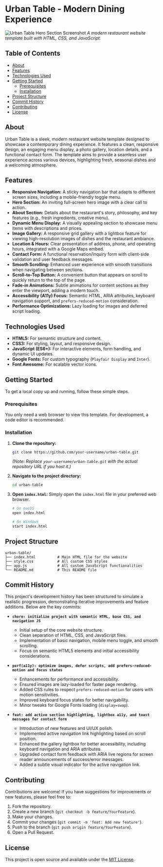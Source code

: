 
# Urban Table - Modern Dining Experience

![Urban Table Hero Section Screenshot](https://images.unsplash.com/photo-1504674900247-0877df9cc836?auto=format&fit=crop&w=1200&q=80)
*A modern restaurant website template built with HTML, CSS, and JavaScript.*

## Table of Contents

- [About](#about)
- [Features](#features)
- [Technologies Used](#technologies-used)
- [Getting Started](#getting-started)
  - [Prerequisites](#prerequisites)
  - [Installation](#installation)
- [Project Structure](#project-structure)
- [Commit History](#commit-history)
- [Contributing](#contributing)
- [License](#license)

## About

Urban Table is a sleek, modern restaurant website template designed to showcase a contemporary dining experience. It features a clean, responsive design, an engaging menu display, a photo gallery, location details, and a functional contact form. The template aims to provide a seamless user experience across various devices, highlighting fresh, seasonal dishes and a welcoming atmosphere.

## Features

-   **Responsive Navigation:** A sticky navigation bar that adapts to different screen sizes, including a mobile-friendly toggle menu.
-   **Hero Section:** An inviting full-screen hero image with a clear call to action.
-   **About Section:** Details about the restaurant's story, philosophy, and key features (e.g., fresh ingredients, creative menu).
-   **Dynamic Menu Display:** A visually appealing section to showcase menu items with descriptions and prices.
-   **Image Gallery:** A responsive grid gallery with a lightbox feature for viewing high-resolution images of dishes and the restaurant ambiance.
-   **Location & Hours:** Clear presentation of address, phone, and operating hours, integrated with a Google Maps embed.
-   **Contact Form:** A functional reservation/inquiry form with client-side validation and user feedback messages.
-   **Smooth Scrolling:** Enhanced user experience with smooth transitions when navigating between sections.
-   **Scroll-to-Top Button:** A convenient button that appears on scroll to quickly return to the top of the page.
-   **Fade-in Animations:** Subtle animations for content sections as they enter the viewport, adding a modern touch.
-   **Accessibility (A11y) Focus:** Semantic HTML, ARIA attributes, keyboard navigation support, and `prefers-reduced-motion` consideration.
-   **Performance Optimizations:** Lazy loading for images and deferred script loading.

## Technologies Used

-   **HTML5:** For semantic structure and content.
-   **CSS3:** For styling, layout, and responsive design.
-   **JavaScript (ES6+):** For interactive elements, form handling, and dynamic UI updates.
-   **Google Fonts:** For custom typography (`Playfair Display` and `Inter`).
-   **Font Awesome:** For scalable vector icons.

## Getting Started

To get a local copy up and running, follow these simple steps.

### Prerequisites

You only need a web browser to view this template. For development, a code editor is recommended.

### Installation

1.  **Clone the repository:**
    ```bash
    git clone https://github.com/your-username/urban-table.git
    ```
    *(Note: Replace `your-username/urban-table.git` with the actual repository URL if you host it.)*
2.  **Navigate to the project directory:**
    ```bash
    cd urban-table
    ```
3.  **Open `index.html`:**
    Simply open the `index.html` file in your preferred web browser.

    ```bash
    # On macOS
    open index.html

    # On Windows
    start index.html
    ```

## Project Structure

```
urban-table/
├── index.html          # Main HTML file for the website
├── style.css           # All custom CSS styles
├── app.js              # All custom JavaScript functionalities
└── README.md           # This README file
```

## Commit History

This project's development history has been structured to simulate a realistic progression, demonstrating iterative improvements and feature additions. Below are the key commits:

-   **`chore: initialize project with semantic HTML, base CSS, and navigation JS`**
    -   Initial setup of the core website structure.
    -   Clean separation of HTML, CSS, and JavaScript files.
    -   Implementation of basic navigation, mobile menu toggle, and smooth scrolling.
    -   Focus on semantic HTML5 elements and initial accessibility considerations.

-   **`perf(a11y): optimize images, defer scripts, add prefers-reduced-motion and focus states`**
    -   Enhancements for performance and accessibility.
    -   Ensured images are lazy-loaded for faster page rendering.
    -   Added CSS rules to respect `prefers-reduced-motion` for users with motion sensitivities.
    -   Improved keyboard focus states for better navigability.
    -   Minor tweaks for Google Fonts loading (`display=swap`).

-   **`feat: add active section highlighting, lightbox a11y, and toast messages for contact form`**
    -   Introduction of new features and UI/UX polish.
    -   Implemented active navigation link highlighting based on scroll position.
    -   Enhanced the gallery lightbox for better accessibility, including keyboard navigation and ARIA attributes.
    -   Upgraded contact form feedback with ARIA live regions for screen reader announcements of success/error messages.
    -   Added a subtle visual indicator for the active navigation link.

## Contributing

Contributions are welcome! If you have suggestions for improvements or new features, please feel free to:

1.  Fork the repository.
2.  Create a new branch (`git checkout -b feature/YourFeature`).
3.  Make your changes.
4.  Commit your changes (`git commit -m 'feat: Add new feature'`).
5.  Push to the branch (`git push origin feature/YourFeature`).
6.  Open a Pull Request.

## License

This project is open source and available under the [MIT License](LICENSE).
```
